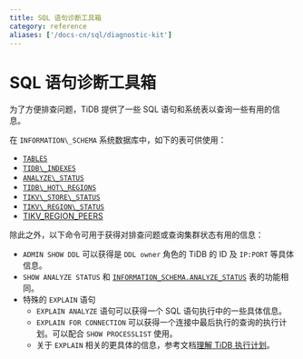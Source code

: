 ```yaml
---
title: SQL 语句诊断工具箱
category: reference
aliases: ['/docs-cn/sql/diagnostic-kit']
---
```


# SQL 语句诊断工具箱

为了方便排查问题，TiDB 提供了一些 SQL 语句和系统表以查询一些有用的信息。

在 `INFORMATION\_SCHEMA` 系统数据库中，如下的表可供使用：

- [`TABLES`](/dev/reference/system-databases/information-schema.md#TABLES-表)
- [`TIDB\_INDEXES`](/dev/reference/system-databases/information-schema.md#TIDB\_INDEXES-表)
- [`ANALYZE\_STATUS`](/dev/reference/system-databases/information-schema.md#ANALYZE\_STATUS-表)
- [`TIDB\_HOT\_REGIONS`](/dev/reference/system-databases/information-schema.md#TIDB\_HOT\_REGIONS-表)
- [`TIKV\_STORE\_STATUS`](/dev/reference/system-databases/information-schema.md#TIKV\_STORE\_STATUS-表)
- [`TIKV\_REGION\_STATUS`](/dev/reference/system-databases/information-schema.md#TIKV\_REGION\_STATUS-表)
- [TIKV\_REGION\_PEERS](../dev/reference/system-databases/information-schema.md#TIKV\_REGION\_PEERS)

除此之外，以下命令可用于获得对排查问题或查询集群状态有用的信息：

- `ADMIN SHOW DDL` 可以获得是 `DDL owner` 角色的 TiDB 的 ID 及 `IP:PORT` 等具体信息。
- `SHOW ANALYZE STATUS` 和 [`INFORMATION_SCHEMA.ANALYZE_STATUS`](/dev/reference/system-databases/information-schema.md#ANALYZE\_STATUS-表) 表的功能相同。
- 特殊的 `EXPLAIN` 语句
    - `EXPLAIN ANALYZE` 语句可以获得一个 SQL 语句执行中的一些具体信息。
    - `EXPLAIN FOR CONNECTION` 可以获得一个连接中最后执行的查询的执行计划。可以配合 `SHOW PROCESSLIST` 使用。
    - 关于 `EXPLAIN` 相关的更具体的信息，参考文档[理解 TiDB 执行计划](/dev/reference/performance/understanding-the-query-execution-plan.md)。

